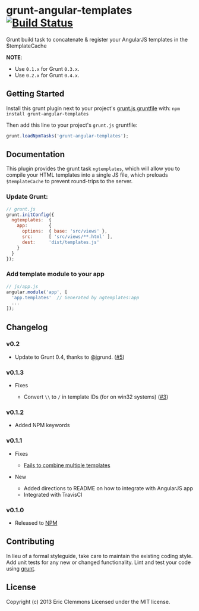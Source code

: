 # grunt-angular-templates [![Build Status](https://travis-ci.org/ericclemmons/grunt-angular-templates.png?branch=master)](https://travis-ci.org/ericclemmons/grunt-angular-templates)

Grunt build task to concatenate & register your AngularJS templates in the $templateCache

**NOTE**:

- Use `0.1.x` for Grunt `0.3.x`.
- Use `0.2.x` for Grunt `0.4.x`.


## Getting Started
Install this grunt plugin next to your project's [grunt.js gruntfile][getting_started] with: `npm install grunt-angular-templates`

Then add this line to your project's `grunt.js` gruntfile:

```javascript
grunt.loadNpmTasks('grunt-angular-templates');
```

[grunt]: http://gruntjs.com/
[getting_started]: https://github.com/gruntjs/grunt/blob/master/docs/getting_started.md


## Documentation

This plugin provides the grunt task `ngtemplates`, which will allow you to compile your HTML templates into a single JS file,
which preloads `$templateCache` to prevent round-trips to the server.

### Update Grunt:

```js
// grunt.js
grunt.initConfig({
  ngtemplates:  {
    app:        {
      options:  { base: 'src/views' },
      src:      [ 'src/views/**.html' ],
      dest:     'dist/templates.js'
    }
  }
});
```

### Add template module to your app

```js
// js/app.js
angular.module('app', [
  'app.templates'  // Generated by ngtemplates:app
  ...
]);
```


## Changelog

### v0.2

  - Update to Grunt 0.4, thanks to @jgrund. ([#5](https://github.com/ericclemmons/grunt-angular-templates/issues/5))

### v0.1.3

- Fixes

    - Convert `\\` to `/` in template IDs (for on win32 systems) ([#3](https://github.com/ericclemmons/grunt-angular-templates/issues/3))

### v0.1.2

- Added NPM keywords

### v0.1.1

- Fixes

    - [Fails to combine multiple templates](https://github.com/ericclemmons/grunt-angular-templates/issues/1)

- New

    - Added directions to README on how to integrate with AngularJS app
    - Integrated with TravisCI

### v0.1.0

- Released to [NPM](https://npmjs.org/package/grunt-angular-templates)

## Contributing
In lieu of a formal styleguide, take care to maintain the existing coding style. Add unit tests for any new or changed functionality. Lint and test your code using [grunt][grunt].


## License

Copyright (c) 2013 Eric Clemmons
Licensed under the MIT license.

